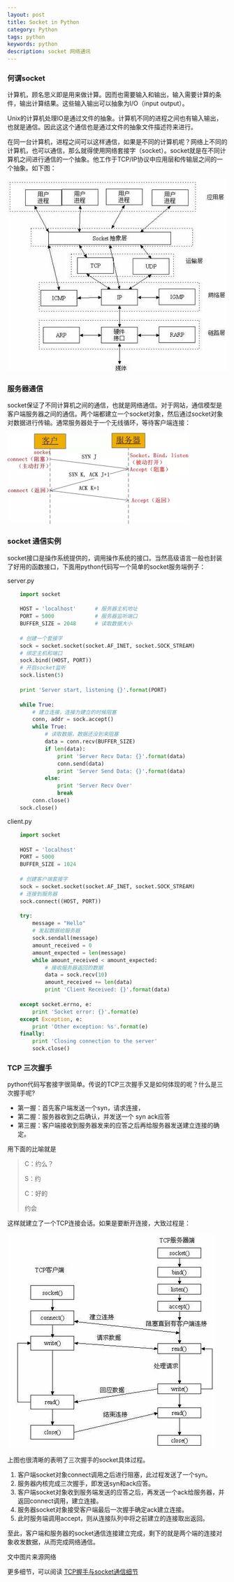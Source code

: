 ```yaml
---
layout: post
title: Socket in Python
category: Python
tags: python
keywords: python
description: socket 网络通讯
---
```


### 何谓socket

计算机，顾名思义即是用来做计算。因而也需要输入和输出，输入需要计算的条件，输出计算结果。这些输入输出可以抽象为I/O（input output）。

Unix的计算机处理IO是通过文件的抽象。计算机不同的进程之间也有输入输出，也就是通信。因此这这个通信也是通过文件的抽象文件描述符来进行。

在同一台计算机，进程之间可以这样通信，如果是不同的计算机呢？网络上不同的计算机，也可以通信，那么就得使用网络套接字（socket）。socket就是在不同计算机之间进行通信的一个抽象。他工作于TCP/IP协议中应用层和传输层之间的一个抽象。如下图：

![](/assets/image/socket_python_01.jpg)


### 服务器通信

socket保证了不同计算机之间的通信，也就是网络通信。对于网站，通信模型是客户端服务器之间的通信。两个端都建立一个socket对象，然后通过socket对象对数据进行传输。通常服务器处于一个无线循环，等待客户端连接：

![](/assets/image/socket_python_02.jpg)

### socket 通信实例

socket接口是操作系统提供的，调用操作系统的接口。当然高级语言一般也封装了好用的函数接口，下面用python代码写一个简单的socket服务端例子：

server.py
```python
    import socket

    HOST = 'localhost'      # 服务器主机地址
    PORT = 5000             # 服务器监听端口
    BUFFER_SIZE = 2048      # 读取数据大小

    # 创建一个套接字
    sock = socket.socket(socket.AF_INET, socket.SOCK_STREAM)  
    # 绑定主机和端口
    sock.bind((HOST, PORT))
    # 开启socket监听
    sock.listen(5)

    print 'Server start, listening {}'.format(PORT)

    while True:
        # 建立连接，连接为建立的时候阻塞
        conn, addr = sock.accept()
        while True:
            # 读取数据，数据还没到来阻塞
            data = conn.recv(BUFFER_SIZE)
            if len(data):
                print 'Server Recv Data: {}'.format(data)
                conn.send(data)
                print 'Server Send Data: {}'.format(data)
            else:
                print 'Server Recv Over'
                break
        conn.close()
    sock.close()
```
client.py
```python
    import socket

    HOST = 'localhost'
    PORT = 5000
    BUFFER_SIZE = 1024

    # 创建客户端套接字
    sock = socket.socket(socket.AF_INET, socket.SOCK_STREAM)
    # 连接到服务器
    sock.connect((HOST, PORT))

    try:
        message = "Hello"
        # 发起数据给服务器
        sock.sendall(message)
        amount_received = 0
        amount_expected = len(message)
        while amount_received < amount_expected:
            # 接收服务器返回的数据
            data = sock.recv(10)
            amount_received += len(data)
            print 'Client Received: {}'.format(data)

    except socket.errno, e:
        print 'Socket error: {}'.format(e)
    except Exception, e:
        print 'Other exception: %s'.format(e)
    finally:
        print 'Closing connection to the server'
        sock.close()
```
### TCP 三次握手

python代码写套接字很简单。传说的TCP三次握手又是如何体现的呢？什么是三次握手呢?

*   第一握：首先客户端发送一个syn，请求连接，
*   第二握：服务器收到之后确认，并发送一个 syn ack应答
*   第三握：客户端接收到服务器发来的应答之后再给服务器发送建立连接的确定。

用下面的比喻就是

> C：约么？
> 
> S：约
> 
> C：好的
> 
> 约会

这样就建立了一个TCP连接会话。如果是要断开连接，大致过程是：

![](/assets/image/socket_python_03.jpg)

上图也很清晰的表明了三次握手的socket具体过程。
1. 客户端socket对象connect调用之后进行阻塞，此过程发送了一个syn。
2. 服务器内核完成三次握手，即发送syn和ack应答。
3. 客户端socket对象收到服务端发送的应答之后，再发送一个ack给服务器，并返回connect调用，建立连接。
4. 服务器socket对象接受客户端最后一次握手确定ack建立连接。
5. 此时服务端调用accept，则从连接队列中将之前建立的连接取出返回。

至此，客户端和服务器的socket通信连接建立完成，剩下的就是两个端的连接对象收发数据，从而完成网络通信。

文中图片来源网络

更多细节，可以阅读 [TCP握手与socket通信细节](https://www.jianshu.com/p/3f42172f582b)
